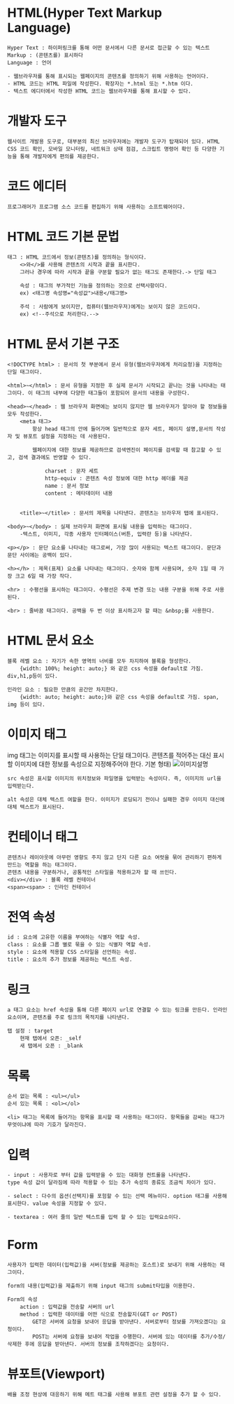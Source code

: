 # HTML(Hyper Text Markup Language)
    Hyper Text : 하이퍼링크를 통해 어떤 문서에서 다른 문서로 접근할 수 있는 텍스트
    Markup : (콘텐츠를) 표시하다
    Language : 언어

    - 웹브라우저를 통해 표시되는 웹페이지의 콘텐츠를 정의하기 위해 사용하는 언어이다.
    - HTML 코드는 HTML 파일에 작성한다. 확장자는 *.html 또는 *.htm 이다.
    - 텍스트 에디터에서 작성한 HTML 코드는 웹브라우저를 통해 표시할 수 있다.

# 개발자 도구
    웹사이트 개발용 도구로, 대부분의 최신 브라우저에는 개발자 도구가 탑재되어 있다. HTML CSS 코드 확인, 모바일 모니터링, 네트워크 상태 점검, 스크립트 명령어 확인 등 다양한 기능을 통해 개발자에게 편의를 제공한다.

# 코드 에디터
    프로그래머가 프로그램 소스 코드를 편집하기 위해 사용하는 소프트웨어이다.

# HTML 코드 기본 문법
    태그 : HTML 코드에서 정보(콘텐츠)를 정의하는 형식이다.
        <>와</>를 사용해 콘텐츠의 시작과 끝을 표시한다.
        그러나 경우에 따라 시작과 끝을 구분할 필요가 없는 태그도 존재한다.-> 단일 태그

        속성 : 태그의 부가적인 기능을 정의하는 것으로 선택사항이다.
        ex) <태그명 속성명="속성값">내용</태그명>

        주석 : 사람에게 보이지만, 컴퓨터(웹브라우저)에게는 보이지 않은 코드이다.
        ex) <!--주석으로 처리한다.-->
    
# HTML 문서 기본 구조
    <!DOCTYPE html> : 문서의 첫 부분에서 문서 유형(웹브라우저에게 처리요청)을 지정하는 단일 태그이다.

    <html>~</html> : 문서 유형을 지정한 후 실제 문서가 시작되고 끝나는 것을 나타내는 태그이다. 이 태그의 내부에 다양한 태그들이 포함되어 문서의 내용을 구성한다.

    <head>~</head> : 웹 브라우저 화면에는 보이지 않지만 웹 브라우저가 알아야 할 정보들을 모두 작성한다.
        <meta 태그>
            항상 head 태그의 안에 들어가며 일반적으로 문자 세트, 페이지 설명,문서의 작성자 및 뷰포트 설정을 지정하는 데 사용된다.

            웹페이지에 대한 정보를 제공하므로 검색엔진이 페이지를 검색할 때 참고할 수 있고, 검색 결과에도 반영할 수 있다.
                
                charset : 문자 세트
                http-equiv : 콘텐츠 속성 정보에 대한 http 헤더를 제공
                name : 문서 정보
                content : 메타데이터 내용


        <title>~</title> : 문서의 제목을 나타낸다. 콘텐츠는 브라우저 탭에 표시된다.
    
    <body>~</body> : 실제 브라우저 화면에 표시될 내용을 입력하는 태그이다.
        -텍스트, 이미지, 각종 사용자 인터페이스(버튼, 입력란 등)을 나타낸다.
    
    <p></p> : 문단 요소를 나타내는 태그로써, 가장 많이 사용되는 텍스트 태그이다. 문단과 문단 사이에는 공백이 있다.

    <h></h> : 제목(표제) 요소를 나타내는 태그이다. 숫자와 함께 사용되며, 숫자 1일 때 가장 크고 6일 때 가장 작다.

    <hr> : 수평선을 표시하는 태그이다. 수평선은 주제 변경 또는 내용 구분을 위해 주로 사용된다.

    <br> : 줄바꿈 태그이다. 공백을 두 번 이상 표시하고자 할 때는 &nbsp;를 사용한다.

# HTML 문서 요소
    블록 레벨 요소 : 자기가 속한 영역의 너비를 모두 차지하여 블록을 형성한다.
        {width: 100%; height: auto;} 와 같은 css 속성을 default로 가짐. div,h1,p등이 있다.

    인라인 요소 : 필요한 만큼의 공간만 차지한다.
        {width: auto; height: auto;}와 같은 css 속성을 default로 가짐. span, img 등이 있다.

# 이미지 태그
 img 태그는 이미지를 표시할 때 사용하는 단일 태그이다. 콘텐츠를 적어주는 대신 표시할 이미지에 대한 정보를 속성으로 지정해주어야 한다.
 기본 형태) <img src="표시할이미지파일" alt="이미지설명"/>

    src 속성은 표시할 이미지의 위치정보와 파일명을 입력받는 속성이다. 즉, 이미지의 url을 입력받는다.
    
    alt 속성은 대체 텍스트 여할을 한다. 이미지가 로딩되기 전이나 실패한 경우 이미지 대신에 대체 텍스트가 표시된다.

# 컨테이너 태그
    콘텐츠나 레이아웃에 아무런 영향도 주지 않고 단지 다른 요소 여럿을 묶어 관리하기 편하게 만드는 역할을 하는 태그이다.
    콘텐츠 내용을 구분하거나, 공통적인 스타일을 적용하고자 할 때 쓰인다.
    <div></div> : 블록 레벨 컨테이너
    <span><span> : 인라인 컨테이너

# 전역 속성
    id : 요소에 고유한 이름을 부여하는 식별자 역할 속성.
    class : 요소를 그룹 별로 묶을 수 있는 식별자 역할 속성.
    style : 요소에 적용할 CSS 스타일을 선언하는 속성.
    title : 요소의 추가 정보를 제공하는 텍스트 속성.

# 링크
    a 태그 요소는 href 속성을 통해 다른 페이지 url로 연결할 수 있는 링크를 만든다. 인라인 요소이며, 콘텐츠를 주로 링크의 목적지를 나타낸다.

    탭 설정 : target
        현재 탭에서 오픈: _self
        새 탭에서 오픈 : _blank

# 목록
    순서 없는 목록 : <ul></ul>
    순서 있는 목록 : <ol></ol>

    <li> 태그는 목록에 들어가는 항목을 표시할 때 사용하는 태그이다. 항목들을 감싸는 태그가 무엇이냐에 따라 기호가 달라진다.

# 입력
    - input : 사용자로 부터 값을 입력받을 수 있는 대화형 컨트롤을 나타낸다.
    type 속성 값이 달라짐에 따라 적용할 수 있는 추가 속성의 종류도 조금씩 차이가 있다.

    - select : 다수의 옵션(선택지)를 포험할 수 있는 선택 메뉴이다. option 태그를 사용해 표시한다. value 속성을 지정할 수 있다.

    - textarea : 여러 줄의 일반 텍스트를 입력 할 수 있는 입력요소이다.

# Form
    사용자가 입력한 데이터(입력값)을 서버(정보를 제공하는 호스트)로 보내기 위해 사용하는 태그이다.
    
    form의 내용(입력값)을 제출하기 위해 input 태그의 submit타입을 이용한다.

    Form의 속성
        action : 입력값을 전송할 서버의 url
        method : 입력한 데이터를 어떤 식으로 전송할지(GET or POST)
            GET은 서버에 요청을 보내어 응답을 받아낸다. 서버로부터 정보를 가져오겠다는 요청이다.
            POST는 서버에 요청을 보내어 작업을 수행한다. 서버에 있는 데이터를 추가/수정/삭제한 후에 응답을 받아낸다. 서버의 정보를 조작하겠다는 요청이다.

# 뷰포트(Viewport)
    배율 조정 현상에 대응하기 위해 메트 태그를 사용해 뷰포트 관련 설정을 추가 할 수 있다.




